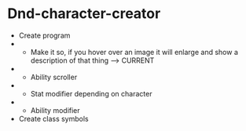# Dnd-character-creator
- Create program
- - Make it so, if you hover over an image it will enlarge and show a description of that thing --> CURRENT
- - Ability scroller
- - Stat modifier depending on character
- - Ability modifier
- Create class symbols
